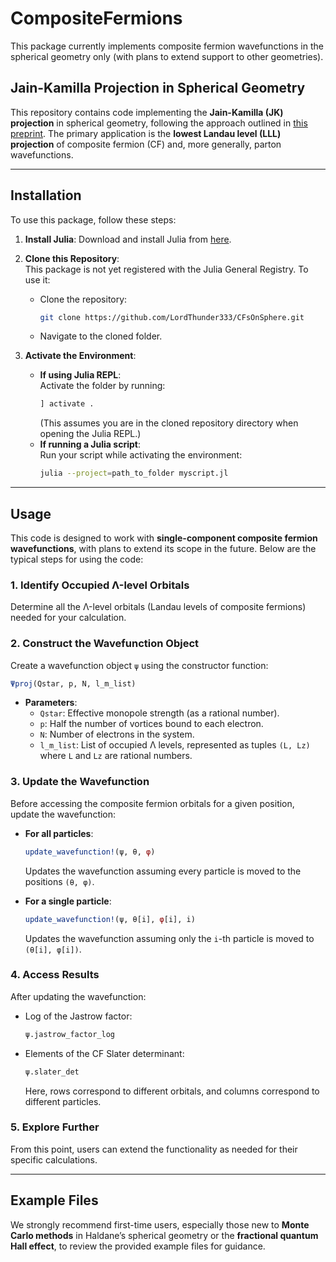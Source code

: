 # CompositeFermions
This package currently implements composite fermion wavefunctions in the spherical geometry only (with plans to extend support to other geometries).
## Jain-Kamilla Projection in Spherical Geometry

This repository contains code implementing the **Jain-Kamilla (JK) projection** in spherical geometry, following the approach outlined in [this preprint](https://arxiv.org/abs/2412.09670). The primary application is the **lowest Landau level (LLL) projection** of composite fermion (CF) and, more generally, parton wavefunctions.

---

## Installation

To use this package, follow these steps:

1. **Install Julia**: Download and install Julia from [here](https://julialang.org/downloads/).

2. **Clone this Repository**:  
   This package is not yet registered with the Julia General Registry. To use it:
   - Clone the repository:
     ```bash
     git clone https://github.com/LordThunder333/CFsOnSphere.git
     ```
   - Navigate to the cloned folder.

3. **Activate the Environment**:
   - **If using Julia REPL**:  
     Activate the folder by running:
     ```julia
     ] activate .
     ```
     (This assumes you are in the cloned repository directory when opening the Julia REPL.)
   - **If running a Julia script**:  
     Run your script while activating the environment:
     ```bash
     julia --project=path_to_folder myscript.jl
     ```

---

## Usage

This code is designed to work with **single-component composite fermion wavefunctions**, with plans to extend its scope in the future. Below are the typical steps for using the code:

### 1. Identify Occupied Λ-level Orbitals
Determine all the Λ-level orbitals (Landau levels of composite fermions) needed for your calculation.

### 2. Construct the Wavefunction Object
Create a wavefunction object `ψ` using the constructor function:
```julia
Ψproj(Qstar, p, N, l_m_list)
```
- **Parameters**:
  - `Qstar`: Effective monopole strength (as a rational number).
  - `p`: Half the number of vortices bound to each electron.
  - `N`: Number of electrons in the system.
  - `l_m_list`: List of occupied Λ levels, represented as tuples `(L, Lz)` where `L` and `Lz` are rational numbers.

### 3. Update the Wavefunction
Before accessing the composite fermion orbitals for a given position, update the wavefunction:
- **For all particles**:
  ```julia
  update_wavefunction!(ψ, θ, φ)
  ```
  Updates the wavefunction assuming every particle is moved to the positions `(θ, φ)`.

- **For a single particle**:
  ```julia
  update_wavefunction!(ψ, θ[i], φ[i], i)
  ```
  Updates the wavefunction assuming only the `i`-th particle is moved to `(θ[i], φ[i])`.

### 4. Access Results
After updating the wavefunction:
- Log of the Jastrow factor:
  ```julia
  ψ.jastrow_factor_log
  ```
- Elements of the CF Slater determinant:
  ```julia
  ψ.slater_det
  ```
  Here, rows correspond to different orbitals, and columns correspond to different particles.

### 5. Explore Further
From this point, users can extend the functionality as needed for their specific calculations.

---

## Example Files
We strongly recommend first-time users, especially those new to **Monte Carlo methods** in Haldane’s spherical geometry or the **fractional quantum Hall effect**, to review the provided example files for guidance.

